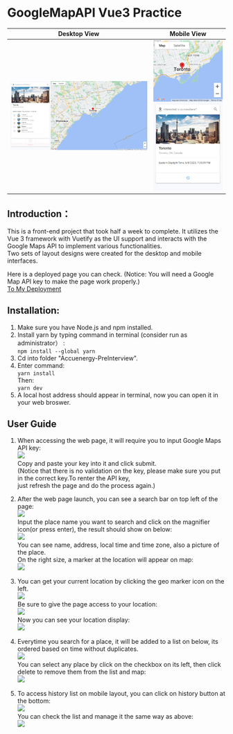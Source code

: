 # GoogleMapAPI Vue3 Practice
|      Desktop View      |       Mobile View      |
| ---------------------- | ---------------------- |
|![](https://github.com/KevinHQi/GoogleMapAPI-Vue3-Practice/blob/main/readmeAssets/12.png)<br> | ![](https://github.com/KevinHQi/GoogleMapAPI-Vue3-Practice/blob/main/readmeAssets/13.png)<br>|
## Introduction：
This is a front-end project that took half a week to complete. It utilizes the Vue 3 framework with Vuetify as the UI support and interacts with the Google Maps API to implement various functionalities. <br>
Two sets of layout designs were created for the desktop and mobile interfaces.<br>

Here is a deployed page you can check. (Notice: You will need a Google Map API key to make the page work properly.)<br>
[To My Deployment](https://haotian-google-map-project.pages.dev/)

## Installation:
1. Make sure you have Node.js and npm installed. <br>
2. Install yarn by typing command in terminal (consider run as administrator） :<br>
   ```npm install --global yarn```<br>
 3. Cd into folder "Accuenergy-PreInterview".<br>
 4. Enter command:<br>
  ```yarn install```<br>
  Then:<br>
  ```yarn dev```<br>
5. A local host address should appear in terminal, now you can open it in your web broswer.<br>

## User Guide
1. When accessing the web page, it will require you to input Google Maps API key:<br>
![](https://github.com/KevinHQi/GoogleMapAPI-Vue3-Practice/blob/main/readmeAssets/1.png)<br>
Copy and paste your key into it and click submit.<br>
(Notice that there is no validation on the key, please make sure you put in the correct key.To renter the API key,<br>
just refresh the page and do the process again.) <br>

2. After the web page launch, you can see a search bar on top left of the page:<br>
![](https://github.com/KevinHQi/GoogleMapAPI-Vue3-Practice/blob/main/readmeAssets/2.png)<br>
Input the place name you want to search and click on the magnifier icon(or press enter), the result should show on below:<br>
![](https://github.com/KevinHQi/GoogleMapAPI-Vue3-Practice/blob/main/readmeAssets/3.png)<br>
You can see name, address, local time and time zone, also a picture of the place.<br> 
On the right size, a marker at the location will appear on map:<br> 
![](https://github.com/KevinHQi/GoogleMapAPI-Vue3-Practice/blob/main/readmeAssets/4.png)<br>

3. You can get your current location by clicking the geo marker icon on the left. <br>
![](https://github.com/KevinHQi/GoogleMapAPI-Vue3-Practice/blob/main/readmeAssets/2.png)<br>
Be sure to give the page access to your location:<br>
![](https://github.com/KevinHQi/GoogleMapAPI-Vue3-Practice/blob/main/readmeAssets/5.png)<br>
Now you can see your location display:<br>
![](https://github.com/KevinHQi/GoogleMapAPI-Vue3-Practice/blob/main/readmeAssets/6.png)<br>

4. Everytime you search for a place, it will be added to a list on below, its ordered based on time without duplicates.<br>
![](https://github.com/KevinHQi/GoogleMapAPI-Vue3-Practice/blob/main/readmeAssets/7.png)<br>
You can select any place by click on the checkbox on its left, then click delete to remove them from the list and map:<br>
![](https://github.com/KevinHQi/GoogleMapAPI-Vue3-Practice/blob/main/readmeAssets/8.png)<br>

5. To access history list on mobile layout, you can click on history button at the bottom:<br>
![](https://github.com/KevinHQi/GoogleMapAPI-Vue3-Practice/blob/main/readmeAssets/10.png)<br>
You can check the list and manage it the same way as above:<br>
![](https://github.com/KevinHQi/GoogleMapAPI-Vue3-Practice/blob/main/readmeAssets/11.png)<br>




